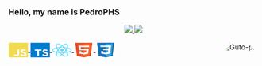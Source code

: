 ### Hello, my name is PedroPHS
<div align="center">
  <a href="https://github.com/PedroAugustoPHS">
  <img height="180em" src="https://github-readme-stats.vercel.app/api?username=PedroAugustoPHS&show_icons=true&theme=dracula&include_all_commits=true&count_private=true"/>
  <img height="180em" src="https://github-readme-stats.vercel.app/api/top-langs/?username=PedroAugustoPHS&layout=compact&langs_count=7&theme=dracula"/>
</div>
<div style="display: inline_block"><br>
  <img align="center" alt="Guto-Js" height="30" width="40" src="https://raw.githubusercontent.com/devicons/devicon/master/icons/javascript/javascript-plain.svg">
  <img align="center" alt="Guto-Ts" height="30" width="40" src="https://raw.githubusercontent.com/devicons/devicon/master/icons/typescript/typescript-plain.svg">
  <img align="center" alt="Guto-React" height="30" width="40" src="https://raw.githubusercontent.com/devicons/devicon/master/icons/react/react-original.svg">
  <img align="center" alt="Guto-HTML" height="30" width="40" src="https://raw.githubusercontent.com/devicons/devicon/master/icons/html5/html5-original.svg">
  <img align="center" alt="Guto-CSS" height="30" width="40" src="https://raw.githubusercontent.com/devicons/devicon/master/icons/css3/css3-original.svg">
  <img align="right" alt="Guto-pic" height="150" style="border-radius:50px;" src="https://instagram.fldb10-1.fna.fbcdn.net/v/t51.2885-19/101495322_566828550909961_3529514234482262016_n.jpg?stp=dst-jpg_s320x320&_nc_ht=instagram.fldb10-1.fna.fbcdn.net&_nc_cat=101&_nc_ohc=5mZ1pMbyYe4AX81pJ5U&edm=ABfd0MgBAAAA&ccb=7-5&oh=00_AT8ccHqiyCsA4wlJsKWojU2hIOBvNllJNZfBf4RnNG9DpQ&oe=629D84C6&_nc_sid=7bff83">
</div>
